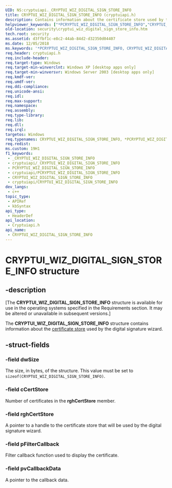 ```yaml
---
UID: NS:cryptuiapi._CRYPTUI_WIZ_DIGITAL_SIGN_STORE_INFO
title: CRYPTUI_WIZ_DIGITAL_SIGN_STORE_INFO (cryptuiapi.h)
description: Contains information about the certificate store used by the digital signature wizard.
helpviewer_keywords: ["*PCRYPTUI_WIZ_DIGITAL_SIGN_STORE_INFO","CRYPTUI_WIZ_DIGITAL_SIGN_STORE_INFO","CRYPTUI_WIZ_DIGITAL_SIGN_STORE_INFO structure [Security]","PCCRYPTUI_WIZ_DIGITAL_SIGN_STORE_INFO","PCCRYPTUI_WIZ_DIGITAL_SIGN_STORE_INFO structure pointer [Security]","cryptuiapi/CRYPTUI_WIZ_DIGITAL_SIGN_STORE_INFO","cryptuiapi/PCCRYPTUI_WIZ_DIGITAL_SIGN_STORE_INFO","security.cryptui_wiz_digital_sign_store_info"]
old-location: security\cryptui_wiz_digital_sign_store_info.htm
tech.root: security
ms.assetid: d3ffbf1c-e8c2-44ab-84d2-d32350d04407
ms.date: 12/05/2018
ms.keywords: '*PCRYPTUI_WIZ_DIGITAL_SIGN_STORE_INFO, CRYPTUI_WIZ_DIGITAL_SIGN_STORE_INFO, CRYPTUI_WIZ_DIGITAL_SIGN_STORE_INFO structure [Security], PCCRYPTUI_WIZ_DIGITAL_SIGN_STORE_INFO, PCCRYPTUI_WIZ_DIGITAL_SIGN_STORE_INFO structure pointer [Security], cryptuiapi/CRYPTUI_WIZ_DIGITAL_SIGN_STORE_INFO, cryptuiapi/PCCRYPTUI_WIZ_DIGITAL_SIGN_STORE_INFO, security.cryptui_wiz_digital_sign_store_info'
req.header: cryptuiapi.h
req.include-header: 
req.target-type: Windows
req.target-min-winverclnt: Windows XP [desktop apps only]
req.target-min-winversvr: Windows Server 2003 [desktop apps only]
req.kmdf-ver: 
req.umdf-ver: 
req.ddi-compliance: 
req.unicode-ansi: 
req.idl: 
req.max-support: 
req.namespace: 
req.assembly: 
req.type-library: 
req.lib: 
req.dll: 
req.irql: 
targetos: Windows
req.typenames: CRYPTUI_WIZ_DIGITAL_SIGN_STORE_INFO, *PCRYPTUI_WIZ_DIGITAL_SIGN_STORE_INFO
req.redist: 
ms.custom: 19H1
f1_keywords:
 - _CRYPTUI_WIZ_DIGITAL_SIGN_STORE_INFO
 - cryptuiapi/_CRYPTUI_WIZ_DIGITAL_SIGN_STORE_INFO
 - PCRYPTUI_WIZ_DIGITAL_SIGN_STORE_INFO
 - cryptuiapi/PCRYPTUI_WIZ_DIGITAL_SIGN_STORE_INFO
 - CRYPTUI_WIZ_DIGITAL_SIGN_STORE_INFO
 - cryptuiapi/CRYPTUI_WIZ_DIGITAL_SIGN_STORE_INFO
dev_langs:
 - c++
topic_type:
 - APIRef
 - kbSyntax
api_type:
 - HeaderDef
api_location:
 - Cryptuiapi.h
api_name:
 - CRYPTUI_WIZ_DIGITAL_SIGN_STORE_INFO
---
```


# CRYPTUI_WIZ_DIGITAL_SIGN_STORE_INFO structure


## -description

<p class="CCE_Message">[The  <b>CRYPTUI_WIZ_DIGITAL_SIGN_STORE_INFO</b> structure is available for use in the operating systems specified in the Requirements section. It may be altered or unavailable in subsequent versions.]

The <b>CRYPTUI_WIZ_DIGITAL_SIGN_STORE_INFO</b> structure contains information about the <a href="/windows/desktop/SecGloss/c-gly">certificate store</a> used by the digital signature wizard.

## -struct-fields

### -field dwSize

The size, in bytes, of the structure. This value must be set to <code>sizeof(CRYPTUI_WIZ_DIGITAL_SIGN_STORE_INFO)</code>.

### -field cCertStore

Number of certificates in the <b>rghCertStore</b> member.

### -field rghCertStore

A pointer to a handle to the certificate store that will be used by the digital signature wizard.

### -field pFilterCallback

Filter callback function used to display the certificate.

### -field pvCallbackData

A pointer to the callback data.